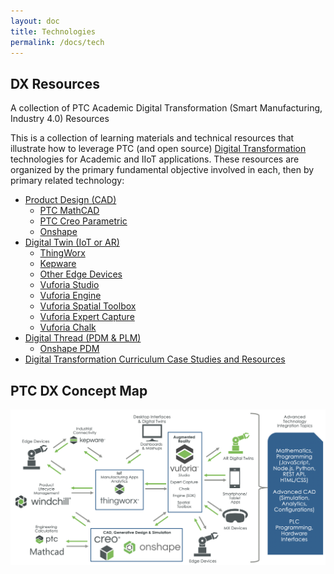 ```yaml
---
layout: doc
title: Technologies
permalink: /docs/tech
---
```


## DX Resources
A collection of PTC Academic Digital Transformation (Smart Manufacturing, Industry 4.0) Resources



This is a collection of learning materials and technical resources that illustrate how to leverage PTC (and open source) [Digital Transformation](https://www.ptc.com/en/industry-insights/digital-transformation) technologies for Academic and IIoT applications. These resources are organized by the primary fundamental objective involved in each, then by primary related technology:
- [Product Design (CAD)](https://github.com/PTC-Academic/DX-Resources#product-design-cad)
    - [PTC MathCAD](https://github.com/PTC-Academic/DX-Resources#ptc-mathcad)
    - [PTC Creo Parametric](https://github.com/PTC-Academic/DX-Resources#ptc-creo-parametric)
    - [Onshape](https://github.com/PTC-Academic/DX-Resources#onshape)
- [Digital Twin (IoT or AR)](https://github.com/PTC-Academic/DX-Resources#digital-twin-iot-or-ar)
    - [ThingWorx](https://github.com/PTC-Academic/DX-Resources#thingworx)
    - [Kepware](https://github.com/PTC-Academic/DX-Resources#kepware)
    - [Other Edge Devices](https://github.com/PTC-Academic/DX-Resources#other-edge-devices)
    - [Vuforia Studio](https://github.com/PTC-Academic/DX-Resources#vuforia-studio)
    - [Vuforia Engine](https://github.com/PTC-Academic/DX-Resources#vuforia-engine-sdk)
    - [Vuforia Spatial Toolbox](https://github.com/PTC-Academic/DX-Resources#vuforia-spatial-toolbox)
    - [Vuforia Expert Capture](https://github.com/PTC-Academic/DX-Resources#vuforia-expert-capture)
    - [Vuforia Chalk](https://github.com/PTC-Academic/DX-Resources#vuforia-chalk)
- [Digital Thread (PDM &amp; PLM)](https://github.com/PTC-Academic/DX-Resources#digital-thread-pdm--plm)
    - [Onshape PDM](https://github.com/PTC-Academic/DX-Resources#onshape-pdm)
- [Digital Transformation Curriculum Case Studies and Resources](https://github.com/PTC-Academic/DX-Resources/tree/master/Curriculum%20Resources)

## PTC DX Concept Map
![PTC Academic Digital Transformation (Smart Manufacturing, Industry 4.0) Products Map](resources/AP-overview.png)
